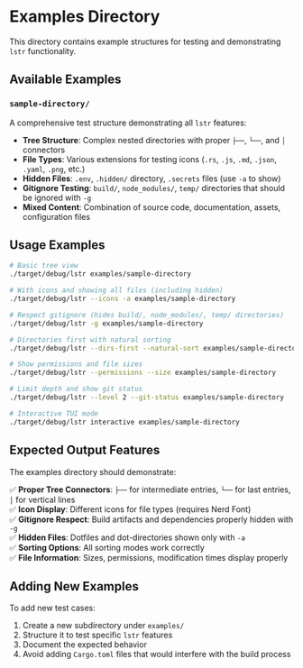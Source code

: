 # Examples Directory

This directory contains example structures for testing and demonstrating `lstr` functionality.

## Available Examples

### `sample-directory/` 
A comprehensive test structure demonstrating all `lstr` features:

- **Tree Structure**: Complex nested directories with proper `├──`, `└──`, and `│` connectors
- **File Types**: Various extensions for testing icons (`.rs`, `.js`, `.md`, `.json`, `.yaml`, `.png`, etc.)
- **Hidden Files**: `.env`, `.hidden/` directory, `.secrets` files (use `-a` to show)
- **Gitignore Testing**: `build/`, `node_modules/`, `temp/` directories that should be ignored with `-g`
- **Mixed Content**: Combination of source code, documentation, assets, configuration files

## Usage Examples

```bash
# Basic tree view
./target/debug/lstr examples/sample-directory

# With icons and showing all files (including hidden)
./target/debug/lstr --icons -a examples/sample-directory

# Respect gitignore (hides build/, node_modules/, temp/ directories)  
./target/debug/lstr -g examples/sample-directory

# Directories first with natural sorting
./target/debug/lstr --dirs-first --natural-sort examples/sample-directory

# Show permissions and file sizes
./target/debug/lstr --permissions --size examples/sample-directory

# Limit depth and show git status
./target/debug/lstr --level 2 --git-status examples/sample-directory

# Interactive TUI mode
./target/debug/lstr interactive examples/sample-directory
```

## Expected Output Features

The examples directory should demonstrate:

✅ **Proper Tree Connectors**: `├──` for intermediate entries, `└──` for last entries, `│` for vertical lines  
✅ **Icon Display**: Different icons for file types (requires Nerd Font)  
✅ **Gitignore Respect**: Build artifacts and dependencies properly hidden with `-g`  
✅ **Hidden Files**: Dotfiles and dot-directories shown only with `-a`  
✅ **Sorting Options**: All sorting modes work correctly  
✅ **File Information**: Sizes, permissions, modification times display properly

## Adding New Examples

To add new test cases:

1. Create a new subdirectory under `examples/`
2. Structure it to test specific `lstr` features
3. Document the expected behavior
4. Avoid adding `Cargo.toml` files that would interfere with the build process